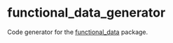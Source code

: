 # functional_data_generator

Code generator for the [functional_data](https://pub.dartlang.org/packages/functional_data) package.
